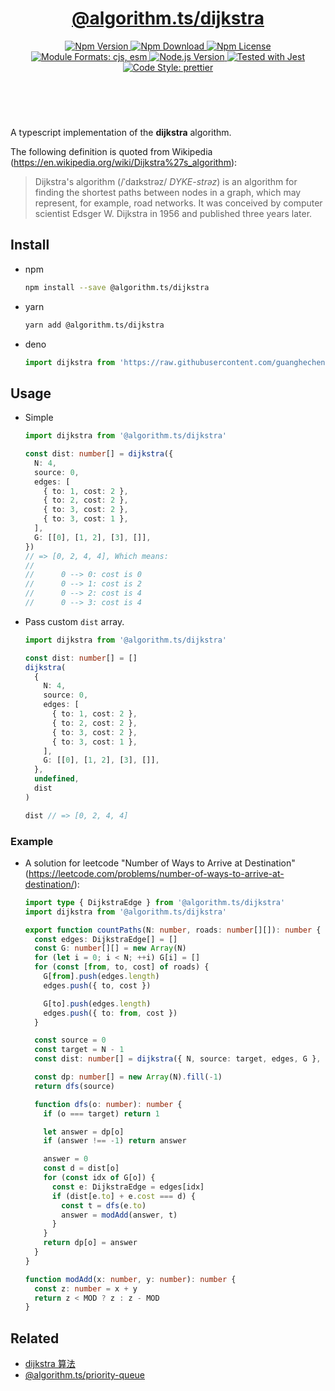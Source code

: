 <header>
  <h1 align="center">
    <a href="https://github.com/guanghechen/algorithm.ts/tree/main/packages/dijkstra#readme">@algorithm.ts/dijkstra</a>
  </h1>
  <div align="center">
    <a href="https://www.npmjs.com/package/@algorithm.ts/dijkstra">
      <img
        alt="Npm Version"
        src="https://img.shields.io/npm/v/@algorithm.ts/dijkstra.svg"
      />
    </a>
    <a href="https://www.npmjs.com/package/@algorithm.ts/dijkstra">
      <img
        alt="Npm Download"
        src="https://img.shields.io/npm/dm/@algorithm.ts/dijkstra.svg"
      />
    </a>
    <a href="https://www.npmjs.com/package/@algorithm.ts/dijkstra">
      <img
        alt="Npm License"
        src="https://img.shields.io/npm/l/@algorithm.ts/dijkstra.svg"
      />
    </a>
    <a href="#install">
      <img
        alt="Module Formats: cjs, esm"
        src="https://img.shields.io/badge/module_formats-cjs%2C%20esm-green.svg"
      />
    </a>
    <a href="https://github.com/nodejs/node">
      <img
        alt="Node.js Version"
        src="https://img.shields.io/node/v/@algorithm.ts/dijkstra"
      />
    </a>
    <a href="https://github.com/facebook/jest">
      <img
        alt="Tested with Jest"
        src="https://img.shields.io/badge/tested_with-jest-9c465e.svg"
      />
    </a>
    <a href="https://github.com/prettier/prettier">
      <img
        alt="Code Style: prettier"
        src="https://img.shields.io/badge/code_style-prettier-ff69b4.svg?style=flat-square"
      />
    </a>
  </div>
</header>
<br/>


A typescript implementation of the **dijkstra** algorithm.

The following definition is quoted from Wikipedia (https://en.wikipedia.org/wiki/Dijkstra%27s_algorithm):

> Dijkstra's algorithm (/ˈdaɪkstrəz/ *DYKE-strəz*) is an algorithm for finding
> the shortest paths between nodes in a graph, which may represent, for example,
> road networks. It was conceived by computer scientist Edsger W. Dijkstra in
> 1956 and published three years later.


## Install

* npm

  ```bash
  npm install --save @algorithm.ts/dijkstra
  ```

* yarn

  ```bash
  yarn add @algorithm.ts/dijkstra
  ```

* deno

  ```typescript
  import dijkstra from 'https://raw.githubusercontent.com/guanghechen/algorithm.ts/main/packages/dijkstra/src/index.ts'
  ```

## Usage

* Simple

  ```typescript
  import dijkstra from '@algorithm.ts/dijkstra'

  const dist: number[] = dijkstra({
    N: 4,
    source: 0,
    edges: [
      { to: 1, cost: 2 },
      { to: 2, cost: 2 },
      { to: 3, cost: 2 },
      { to: 3, cost: 1 },
    ],
    G: [[0], [1, 2], [3], []],
  })
  // => [0, 2, 4, 4], Which means:
  // 
  //      0 --> 0: cost is 0
  //      0 --> 1: cost is 2
  //      0 --> 2: cost is 4
  //      0 --> 3: cost is 4
  ```

* Pass custom `dist` array.

  ```typescript
  import dijkstra from '@algorithm.ts/dijkstra'

  const dist: number[] = []
  dijkstra(
    {
      N: 4,
      source: 0,
      edges: [
        { to: 1, cost: 2 },
        { to: 2, cost: 2 },
        { to: 3, cost: 2 },
        { to: 3, cost: 1 },
      ],
      G: [[0], [1, 2], [3], []],
    },
    undefined,
    dist
  )

  dist // => [0, 2, 4, 4]
  ```

### Example

* A solution for leetcode "Number of Ways to Arrive at Destination"
  (https://leetcode.com/problems/number-of-ways-to-arrive-at-destination/):

  ```typescript
  import type { DijkstraEdge } from '@algorithm.ts/dijkstra'
  import dijkstra from '@algorithm.ts/dijkstra'

  export function countPaths(N: number, roads: number[][]): number {
    const edges: DijkstraEdge[] = []
    const G: number[][] = new Array(N)
    for (let i = 0; i < N; ++i) G[i] = []
    for (const [from, to, cost] of roads) {
      G[from].push(edges.length)
      edges.push({ to, cost })

      G[to].push(edges.length)
      edges.push({ to: from, cost })
    }

    const source = 0
    const target = N - 1
    const dist: number[] = dijkstra({ N, source: target, edges, G }, 1e12)

    const dp: number[] = new Array(N).fill(-1)
    return dfs(source)

    function dfs(o: number): number {
      if (o === target) return 1

      let answer = dp[o]
      if (answer !== -1) return answer

      answer = 0
      const d = dist[o]
      for (const idx of G[o]) {
        const e: DijkstraEdge = edges[idx]
        if (dist[e.to] + e.cost === d) {
          const t = dfs(e.to)
          answer = modAdd(answer, t)
        }
      }
      return dp[o] = answer
    }
  }

  function modAdd(x: number, y: number): number {
    const z: number = x + y
    return z < MOD ? z : z - MOD
  }
  ```


## Related

* [dijkstra 算法][dijkstra]
* [@algorithm.ts/priority-queue][]


[homepage]: https://github.com/guanghechen/algorithm.ts/tree/main/packages/dijkstra#readme
[dijkstra]: https://me.guanghechen.com/post/algorithm/graph/shortest-path/dijkstra
[@algorithm.ts/priority-queue]: https://github.com/guanghechen/algorithm.ts/tree/main/packages/priority-queue